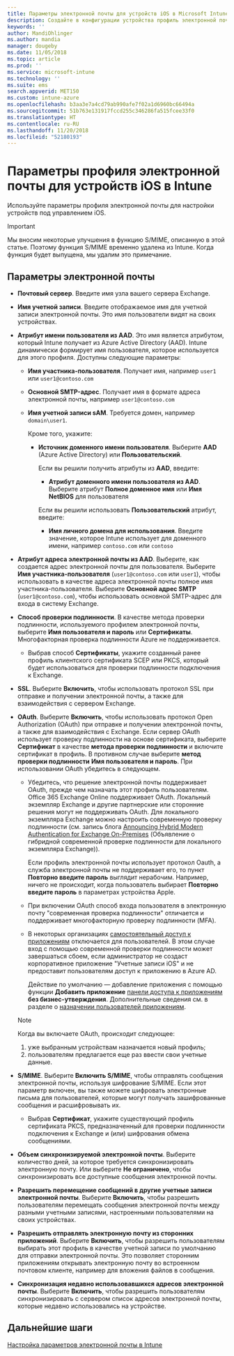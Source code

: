 ```yaml
---
title: Параметры электронной почты для устройств iOS в Microsoft Intune в Azure | Документы Майкрософт
description: Создайте в конфигурации устройства профиль электронной почты, который использует серверы Exchange и получает атрибуты из Azure Active Directory. Вы также можете включить протокол SSL, выполнять проверку подлинности пользователей по сертификату или имени пользователя и паролю и синхронизировать электронную почту на устройствах iOS с помощью Microsoft Intune.
keywords: ''
author: MandiOhlinger
ms.author: mandia
manager: dougeby
ms.date: 11/05/2018
ms.topic: article
ms.prod: ''
ms.service: microsoft-intune
ms.technology: ''
ms.suite: ems
search.appverid: MET150
ms.custom: intune-azure
ms.openlocfilehash: b3aa3e7a4cd79ab990afe7f02a1d6960bc66494a
ms.sourcegitcommit: 51b763e131917fccd255c346286fa515fcee33f0
ms.translationtype: HT
ms.contentlocale: ru-RU
ms.lasthandoff: 11/20/2018
ms.locfileid: "52180193"
---
```

# <a name="email-profile-settings-for-ios-devices---intune"></a>Параметры профиля электронной почты для устройств iOS в Intune

Используйте параметры профиля электронной почты для настройки устройств под управлением iOS.

> [!IMPORTANT]
> Мы вносим некоторые улучшения в функцию S/MIME, описанную в этой статье. Поэтому функция S/MIME временно удалена из Intune. Когда функция будет выпущена, мы удалим это примечание.

## <a name="email-settings"></a>Параметры электронной почты

- **Почтовый сервер**. Введите имя узла вашего сервера Exchange.
- **Имя учетной записи**. Введите отображаемое имя для учетной записи электронной почты. Это имя пользователи видят на своих устройствах.
- **Атрибут имени пользователя из AAD**. Это имя является атрибутом, который Intune получает из Azure Active Directory (AAD). Intune динамически формирует имя пользователя, которое используется для этого профиля. Доступны следующие параметры:
  - **Имя участника-пользователя**. Получает имя, например `user1` или `user1@contoso.com`
  - **Основной SMTP-адрес**. Получает имя в формате адреса электронной почты, например `user1@contoso.com`
  - **Имя учетной записи sAM**. Требуется домен, например `domain\user1`.

    Кроме того, укажите:  
    - **Источник доменного имени пользователя**. Выберите **AAD** (Azure Active Directory) или **Пользовательский**.

      Если вы решили получить атрибуты из **AAD**, введите:
      - **Атрибут доменного имени пользователя из AAD**. Выберите атрибут **Полное доменное имя** или **Имя NetBIOS** для пользователя

      Если вы решили использовать **Пользовательский** атрибут, введите:
      - **Имя личного домена для использования**. Введите значение, которое Intune использует для доменного имени, например `contoso.com` или `contoso`

- **Атрибут адреса электронной почты из AAD**. Выберите, как создается адрес электронной почты для пользователя. Выберите **Имя участника-пользователя** (`user1@contoso.com` или `user1`), чтобы использовать в качестве адреса электронной почты полное имя участника-пользователя. Выберите **Основной адрес SMTP** (`user1@contoso.com`), чтобы использовать основной SMTP-адрес для входа в систему Exchange.
- **Способ проверки подлинности**. В качестве метода проверки подлинности, используемого профилем электронной почты, выберите **Имя пользователя и пароль** или **Сертификаты**. Многофакторная проверка подлинности Azure не поддерживается.
  - Выбрав способ **Сертификаты**, укажите созданный ранее профиль клиентского сертификата SCEP или PKCS, который будет использоваться для проверки подлинности подключения к Exchange.
- **SSL**. Выберите **Включить**, чтобы использовать протокол SSL при отправке и получении электронной почты, а также для взаимодействия с сервером Exchange.
- **OAuth**. Выберите **Включить**, чтобы использовать протокол Open Authorization (OAuth) при отправке и получении электронной почты, а также для взаимодействия с Exchange. Если сервер OAuth использует проверку подлинности на основе сертификата, выберите **Сертификат** в качестве **метода проверки подлинности** и включите сертификат в профиль. В противном случае выберите **метод проверки подлинности** **Имя пользователя и пароль**. При использовании OAuth убедитесь в следующем.

  - Убедитесь, что решение электронной почты поддерживает OAuth, прежде чем назначать этот профиль пользователям. Office 365 Exchange Online поддерживает OAuth. Локальный экземпляр Exchange и другие партнерские или сторонние решения могут не поддерживать OAuth. Для локального экземпляра Exchange можно настроить современную проверку подлинности (см. запись блога [Announcing Hybrid Modern Authentication for Exchange On-Premises](https://blogs.technet.microsoft.com/exchange/2017/12/06/announcing-hybrid-modern-authentication-for-exchange-on-premises/) (Объявление о гибридной современной проверке подлинности для локального экземпляра Exchange)).

    Если профиль электронной почты использует протокол Oauth, а служба электронной почты не поддерживает его, то пункт **Повторно введите пароль** выглядит нерабочим. Например, ничего не происходит, когда пользователь выбирает **Повторно введите пароль** в параметрах устройства Apple.

  - При включении OAuth способ входа пользователя в электронную почту "современная проверка подлинности" отличается и поддерживает многофакторную проверку подлинности (MFA). 

  - В некоторых организациях [самостоятельный доступ к приложениям](https://docs.microsoft.com/azure/active-directory/manage-apps/manage-self-service-access) отключается для пользователей. В этом случае вход с помощью современной проверки подлинности может завершаться сбоем, если администратор не создаст корпоративное приложение "Учетные записи iOS" и не предоставит пользователям доступ к приложению в Azure AD.

    Действие по умолчанию — добавление приложения с помощью функции **Добавить приложение** [панели доступа к приложениям](https://docs.microsoft.com/azure/active-directory/user-help/active-directory-saas-access-panel-introduction) **без бизнес-утверждения**. Дополнительные сведения см. в разделе о [назначении пользователей приложениям](https://docs.microsoft.com/azure/active-directory/manage-apps/ways-users-get-assigned-to-applications).

  > [!NOTE]
  > Когда вы включаете OAuth, происходит следующее:  
  > 1. уже выбранным устройствам назначается новый профиль;
  > 2. пользователям предлагается еще раз ввести свои учетные данные.

- **S/MIME**. Выберите **Включить S/MIME**, чтобы отправлять сообщения электронной почты, используя шифрование S/MIME. Если этот параметр включен, вы также можете шифровать электронные письма для пользователей, которые могут получать зашифрованные сообщения и расшифровывать их.
  - Выбрав **Сертификат**, укажите существующий профиль сертификата PKCS, предназначенный для проверки подлинности подключения к Exchange и (или) шифрования обмена сообщениями.
- **Объем синхронизируемой электронной почты**. Выберите количество дней, за которое требуется синхронизировать электронную почту. Или выберите **Не ограничено**, чтобы синхронизировать все доступные сообщения электронной почты.
- **Разрешить перемещение сообщений в другие учетные записи электронной почты**. Выберите **Включить**, чтобы разрешить пользователям перемещать сообщения электронной почты между разными учетными записями, настроенными пользователями на своих устройствах.
- **Разрешить отправлять электронную почту из сторонних приложений**. Выберите **Включить**, чтобы разрешить пользователям выбирать этот профиль в качестве учетной записи по умолчанию для отправки электронной почты. Это позволяет сторонним приложениям открывать электронную почту во встроенном почтовом клиенте, например для вложения файлов в сообщения.
- **Синхронизация недавно использовавшихся адресов электронной почты**. Выберите **Включить**, чтобы разрешить пользователям синхронизировать с сервером список адресов электронной почты, которые недавно использовались на устройстве.

## <a name="next-steps"></a>Дальнейшие шаги
[Настройка параметров электронной почты в Intune](email-settings-configure.md)
